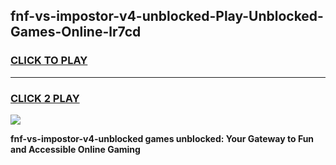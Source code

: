 
## fnf-vs-impostor-v4-unblocked-Play-Unblocked-Games-Online-lr7cd
<h3>
<a href="https://premium76.site?title=fnf-vs-impostor-v4-unblocked&ref=25A">CLICK TO PLAY</a></h3>
<hr>

<h3>
<a href="https://premium76.site?title=fnf-vs-impostor-v4-unblocked&ref=25A">CLICK 2 PLAY</a>
  
</h3>

<a href="https://premium76.site?title=fnf-vs-impostor-v4-unblocked&ref=25A"><img src="https://clearcache.store/games.png"></a>


**fnf-vs-impostor-v4-unblocked games unblocked: Your Gateway to Fun and Accessible Online Gaming**
